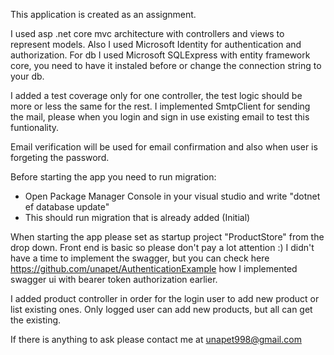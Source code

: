 This application is created as an assignment.

I used asp .net core mvc architecture with controllers and views to represent models.
Also I used Microsoft Identity for authentication and authorization.
For db I used Microsoft SQLExpress with entity framework core, you need to have it instaled before or change the connection string to your db.

I added a test coverage only for one controller, the test logic should be more or less the same for the rest.
I implemented SmtpClient for sending the mail, please when you login and sign in use existing email to test
this funtionality.

Email verification will be used for email confirmation and also when user is forgeting the password.

Before starting the app you need to run migration: 
  - Open Package Manager Console in your visual studio and write "dotnet ef database update"
  - This should run migration that is already added (Initial)
    
When starting the app please set as startup project "ProductStore" from the drop down.
Front end is basic so please don't pay a lot attention :) 
I didn't have a time to implement the swagger, but you can check here https://github.com/unapet/AuthenticationExample
how I implemented swagger ui with bearer token authorization earlier.

I added product controller in order for the login user to add new product or list existing ones.
Only logged user can add new products, but all can get the existing.

If there is anything to ask please contact me at unapet998@gmail.com



